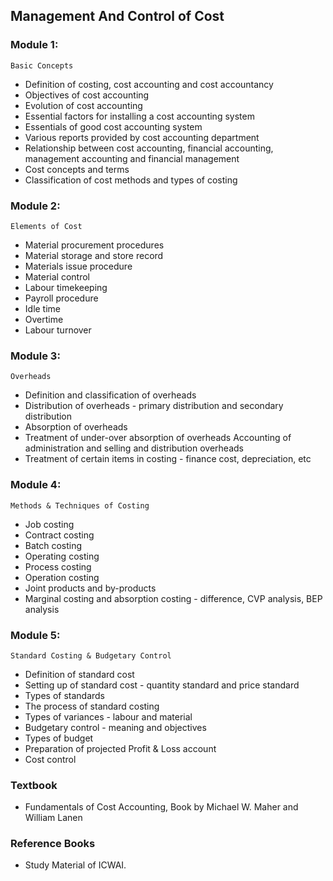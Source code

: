 ## Management And Control of Cost


### Module 1: 
`Basic Concepts`
- Definition of costing, cost accounting and cost accountancy
- Objectives of cost accounting
- Evolution of cost accounting
- Essential factors for installing a cost accounting system
- Essentials of good cost accounting system
- Various reports provided by cost accounting department
- Relationship between cost accounting, financial accounting, management accounting and financial management
- Cost concepts and terms
- Classification of cost methods and types of costing

### Module 2: 
`Elements of Cost`
- Material procurement procedures
- Material storage and store record
- Materials issue procedure
- Material control
- Labour timekeeping
- Payroll procedure
- Idle time
- Overtime
- Labour turnover

### Module 3: 
`Overheads`
- Definition and classification of overheads
- Distribution of overheads - primary distribution and secondary distribution
- Absorption of overheads
- Treatment of under-over absorption of overheads
Accounting of administration and selling and distribution overheads
- Treatment of certain items in costing - finance cost, depreciation, etc


### Module 4: 
`Methods & Techniques of Costing`
- Job costing
- Contract costing
- Batch costing
- Operating costing
- Process costing
- Operation costing
- Joint products and by-products
- Marginal costing and absorption costing - difference, CVP analysis, BEP analysis

### Module 5:
`Standard Costing & Budgetary Control`
- Definition of standard cost
- Setting up of standard cost - quantity standard and price standard
- Types of standards
- The process of standard costing
- Types of variances - labour and material
- Budgetary control - meaning and objectives
- Types of budget
- Preparation of projected Profit & Loss account
- Cost control

### Textbook
- Fundamentals of Cost Accounting, Book by Michael W. Maher and William Lanen
### Reference Books
- Study Material of ICWAI.